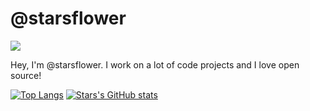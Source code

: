 # @starsflower
![](https://komarev.com/ghpvc/?username=starsflower)

Hey, I'm @starsflower. I work on a lot of code projects and I love open source! <!-- Here are some projects I work on: -->

[![Top Langs](https://github-readme-stats.vercel.app/api/top-langs/?username=starsflower)](https://github.com/anuraghazra/github-readme-stats)
[![Stars's GitHub stats](https://github-readme-stats.vercel.app/api?username=starsflower&count_private=true&show_icons=true)](https://github.com/anuraghazra/github-readme-stats)


<!--
## Main Projects

<table>
    <tr>
        <th>Projects</th>
        <th>Badges</th>
        <th>Description</th>
    </tr>
    <tr>
        <td>
            <a href="https://kolumbao.com/">Kolumbao</a>
        </td>
        <td>
            <img src="https://img.shields.io/badge/Made%20with-Python-1f425f.svg"/>
            <img src="https://img.shields.io/badge/dynamic/json?label=%20&query=%24.channels%5B%3F%28%40.id%3D%3D%22732994051766222892%22%29%5D.name&url=https%3A%2F%2Fdiscordapp.com%2Fapi%2Fguilds%2F732994051766222888%2Fwidget.json%3Fv%3D864099">
            <img src="https://img.shields.io/website-up-down-green-red/https/kolumbao.com.svg"/>
        </td>
        <td>
            Inter-server communication bot on discord that is built on webhooks, and has been used to send over 623,000 messages (123,000 since its latest major release) over 150 servers (at time of writing)
        </td>
    </tr>
    <tr>
        <td>
            <a href="https://gradder.io/">Gradder</a>
        </td>
        <td>
            <img src="https://img.shields.io/badge/Made%20with-Python-1f425f.svg"/>
            <img src="https://img.shields.io/website-up-down-green-red/https/gradder.io.svg"/>
        </td>
        <td>
            A real-time grading, assignment and timetable tracking software for schools and other education institutions.
        </td>
    </tr>
</table>

## Side Projects

<table>
    <tr>
        <th>Projects</th>
        <th>Badges</th>
        <th>Description</th>
    </tr>
    <tr>
        <td>
            <a href="https://starsflower.github.io/notes">Notes</a>
        </td>
        <td>
            <img src="https://img.shields.io/website-up-down-green-red/https/starsflower.github.io/notes.svg"/>
        </td>
        <td>
            A simple notes taking site with subject and topic categorisation features, using <code>localStorage</code> to store all notes privately, not on any server or database.
            <br/><img src="https://gh-card.dev/repos/starsflower/notes.svg"/>
        </td>
    </tr>
    <tr>
        <td>
            <a href="https://github.com/starsflower/weasel">Weasel</a>
        </td>
        <td>
            <img src="https://img.shields.io/badge/Made%20with-TypeScript-blue"/>
        </td>
        <td>
            A generic backend for multiplayer games, written in TypeScript
            <br/><img src="https://gh-card.dev/repos/starsflower/weasel.svg"/>
        </td>
    </tr>
    <tr>
        <td>
            <a href="https://github.com/starsflower/Quadrilateral">Quadrilateral</a>
        </td>
        <td>
            <img src="https://img.shields.io/badge/Made%20with-Python-1f425f.svg"/>
            <img src="https://img.shields.io/website-up-down-green-red/https/starsflower.github.io/Quadrilateral.svg"/>
        </td>
        <td>
            An 2 dimensional estoric programming language, taking inspiration from Brainf*ck.
            <br/><img src="https://gh-card.dev/repos/starsflower/Quadrilateral.svg"/>
        </td>
    </tr>
    <tr>
        <td>
            <a href="https://starsflower.github.io/timer">Timer</a>
        </td>
        <td>
            <img src="https://img.shields.io/website-up-down-green-red/https/starsflower.github.io/timer.svg"/>
        </td>
        <td>
            A simple timer website. Click to start, click again to stop!
            <br/><img src="https://gh-card.dev/repos/starsflower/timer.svg"/>
        </td>
    </tr>
    <tr>
        <td>
            <a href="https://starsflower.github.io/howoldami">How old am I?</a>
        </td>
        <td>
            <img src="https://img.shields.io/website-up-down-green-red/https/starsflower.github.io/howoldami.svg"/>
        </td>
        <td>
            Giving people a true insight (and maybe insult) into how old they are.
            <br/><img src="https://gh-card.dev/repos/starsflower/howoldami.svg"/>
        </td>
    </tr>
</table> -->

